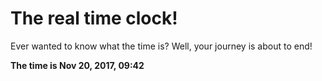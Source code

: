 # The real time clock!

Ever wanted to know what the time is? Well, your journey is about to end!

**The time is Nov 20, 2017, 09:42**